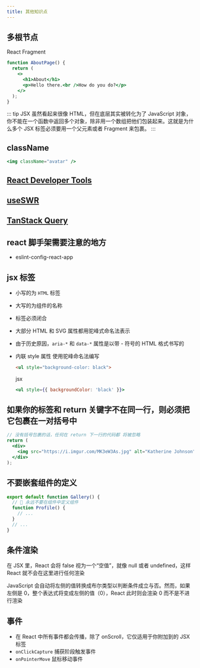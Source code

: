 ```yaml
---
title: 其他知识点
---
```


## 多根节点

React Fragment

```jsx
function AboutPage() {
  return (
    <>
      <h1>About</h1>
      <p>Hello there.<br />How do you do?</p>
    </>
  );
}
```

::: tip
JSX 虽然看起来很像 HTML，但在底层其实被转化为了 JavaScript 对象，你不能在一个函数中返回多个对象，除非用一个数组把他们包装起来。这就是为什么多个 JSX 标签必须要用一个父元素或者 Fragment 来包裹。
:::

## className

```jsx
<img className="avatar" />
```

## [React Developer Tools](https://chrome.google.com/webstore/detail/react-developer-tools/fmkadmapgofadopljbjfkapdkoienihi?hl=en)

## [useSWR](https://swr.vercel.app/zh-CN)

## [TanStack Query](https://tanstack.com/query/latest)

## react 脚手架需要注意的地方

- eslint-config-react-app

## jsx 标签

- 小写的为 `HTML` 标签
- 大写的为组件的名称
- 标签必须闭合
- 大部分 HTML 和 SVG 属性都用驼峰式命名法表示
- 由于历史原因，`aria-*` 和 `data-*` 属性是以带 - 符号的 HTML 格式书写的
- 内联 style 属性 使用驼峰命名法编写

    ```html
    <ul style="background-color: black">
    ```

    jsx

    ```jsx
    <ul style={{ backgroundColor: 'black' }}>
    ```

## 如果你的标签和 return 关键字不在同一行，则必须把它包裹在一对括号中

```jsx
// 没有括号包裹的话，任何在 return 下一行的代码都 将被忽略
return (
  <div>
    <img src="https://i.imgur.com/MK3eW3As.jpg" alt="Katherine Johnson" />
  </div>
);
```

## 不要嵌套组件的定义

```jsx
export default function Gallery() {
  // 🔴 永远不要在组件中定义组件
  function Profile() {
    // ...
  }
  // ...
}
```

## 条件渲染

在 JSX 里，React 会将 false 视为一个“空值”，就像 null 或者 undefined，这样 React 就不会在这里进行任何渲染

JavaScript 会自动将左侧的值转换成布尔类型以判断条件成立与否。然而，如果左侧是 0，整个表达式将变成左侧的值（0），React 此时则会渲染 0 而不是不进行渲染

## 事件

- 在 React 中所有事件都会传播，除了 onScroll，它仅适用于你附加到的 JSX 标签
- `onClickCapture` 捕获阶段触发事件
- `onPointerMove` 鼠标移动事件
